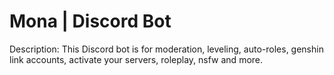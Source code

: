 # Mona | Discord Bot

Description: This Discord bot is for moderation, leveling, auto-roles, genshin link accounts, activate your servers, roleplay, nsfw and more.

